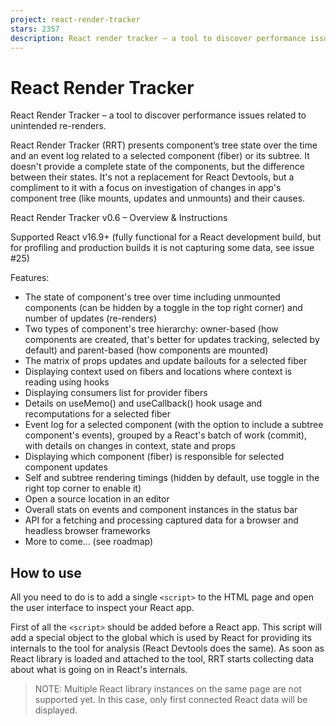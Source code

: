 ```yaml
---
project: react-render-tracker
stars: 2357
description: React render tracker – a tool to discover performance issues related to unintentional re-renders and unmounts
---
```


React Render Tracker
====================

React Render Tracker – a tool to discover performance issues related to unintended re-renders.

React Render Tracker (RRT) presents component’s tree state over the time and an event log related to a selected component (fiber) or its subtree. It doesn't provide a complete state of the components, but the difference between their states. It's not a replacement for React Devtools, but a compliment to it with a focus on investigation of changes in app's component tree (like mounts, updates and unmounts) and their causes.

React Render Tracker v0.6 – Overview & Instructions

Supported React v16.9+ (fully functional for a React development build, but for profiling and production builds it is not capturing some data, see issue #25)

Features:

-   The state of component's tree over time including unmounted components (can be hidden by a toggle in the top right corner) and number of updates (re-renders)
-   Two types of component's tree hierarchy: owner-based (how components are created, that's better for updates tracking, selected by default) and parent-based (how components are mounted)
-   The matrix of props updates and update bailouts for a selected fiber
-   Displaying context used on fibers and locations where context is reading using hooks
-   Displaying consumers list for provider fibers
-   Details on useMemo() and useCallback() hook usage and recomputations for a selected fiber
-   Event log for a selected component (with the option to include a subtree component's events), grouped by a React's batch of work (commit), with details on changes in context, state and props
-   Displaying which component (fiber) is responsible for selected component updates
-   Self and subtree rendering timings (hidden by default, use toggle in the right top corner to enable it)
-   Open a source location in an editor
-   Overall stats on events and component instances in the status bar
-   API for a fetching and processing captured data for a browser and headless browser frameworks
-   More to come... (see roadmap)

How to use
----------

All you need to do is to add a single `<script>` to the HTML page and open the user interface to inspect your React app.

First of all the `<script>` should be added before a React app. This script will add a special object to the global which is used by React for providing its internals to the tool for analysis (React Devtools does the same). As soon as React library is loaded and attached to the tool, RRT starts collecting data about what is going on in React's internals.

> NOTE: Multiple React library instances on the same page are not supported yet. In this case, only first connected React data will be displayed.

<script src\="path/to/react-render-tracker.js"\></script\>

> NOTE: A path for a bundle in the NPM package is `dist/react-render-tracker.js`

You can use a CDN service to include script with no installation from NPM:

-   jsDelivr

<script src\="https://cdn.jsdelivr.net/npm/react-render-tracker"\></script\>

-   unpkg

<script src\="https://unpkg.com/react-render-tracker"\></script\>

Next, you need to open the user interface or use data client API, one of the ways that best suits your case:

-   Option #0 – Open UI right in the page
-   Option #1 – Using with browser's devtools
-   Option #2 – Open UI in another tab, or browser, or device
-   Option #3 – Data client in a browser
-   Option #4 – Data client in a headless browser framework

### Option #0 – Open UI right in the page

To avoid any additional installs you may just add `data-config="inpage:true"` attribute to the `<script>`. In this case, the UI will be shown right in the page of your application. That's the simplest way to try React Render Tracker in action. However, UI will perform in the same thread as your React application which may be not a good option from a performance perspective for large scale apps.

<script
  src\="https://cdn.jsdelivr.net/npm/react-render-tracker"
  data-config\="inpage:true"
\></script\>

### Option #1 – Using with browser's devtools

1.  Install Rempl extension for Chromium based browser or for Firefox (other browsers might be added later)
    
2.  Open location of your React app, then open browser's devtools and find Rempl tab here. Click it. That's it.
    

> NOTE: If your React application and browser's devtools were opened before Rempl extension is installed, you need to close and open browser's devtools as well as reload the page with React application.

### Option #2 – Open UI in another tab, or browser, or device

The most universal way for a remote inspection of your React app using React Render Tracker is via a special server as a connection point between the app and React Render Tracker UI. Since RRT is based on Rempl, it works with rempl-cli which is used to launch such kind of a server. In this case, it becomes possible to inspect a React application launched in any web view with a WebSocket support. In fact, you can inspect a React application running in a browser with no devtools support, or Electron, or VS Code, etc.

1.  Run following commands:

```
> npm install -g rempl-cli
> rempl
```

This will launch a Rempl server on port `8177`. Use `--port` option to specify any other port. See more option with `rempl --help` command.

1.  Add `<meta>` tag with specified origin of the Rempl server:

<meta name\="rempl:server" content\="localhost:8177" />

1.  Open your application. Open Rempl server location in an evergreen browser on your choice, e.g. `http://localhost:8177` which is the default URL. You should see connected instances of React Render Tracker, select one to see the UI.

> NOTE: During MVP phase cross-browser support is not guarantee. Feel free to open an issue if something doesn't work in non-Chromium browser you use.

### Option #3 – Data client in a browser

The `react-render-tracker/data-client` module provides JavaScript API (data client) to interact with React Render Tracker.

<script src\="path/to/react-render-tracker.js"\></script\>
<script type\="module"\>
  import \* as rrt from "react-render-tracker/data-client";

  await rrt.isReady(); // resolves when data client is connected to React Render Tracker

  // ...

  const capturedEvents \= await rrt.getEvents();
</script\>

See example here.

Data client API:

> NOTE: Data client API is very basic at the moment and a subject to change. Consider it **experimental**. Your feedback is highly welcome.

// returns a promise that is resolving when data client is connected to RRT
async function isReady(): void;

// returns the state of data client connection to RRT
function isConnected(): boolean;

// returns an array of captured events
async function getEvents(offset \= 0, limit \= Infinity): Message\[\];

// return a number of captured events
async function getEventCount(): number;

// adds listener to the connection state changes, return a function to unsubscribe
function subscribeConnected(listener: (value: boolean) \=> void): () \=> {};

// adds listener to receive new captured events, return a function to unsubscribe;
// specifies the index from which to consider events as new, by default it's all
// non-captured events; set to 0 to receieve all the events;
function subscribeNewEvents(
  callback: (newEvents: Message\[\]) \=> void,
  offset \= events.length
): () \=> {};

### Option #4 – Data client in a headless browser framework

The `react-render-tracker/headless-browser-client` module provides an adapter for headless browser frameworks which is applied to a page object to get the data client API in the context of the page. Supported frameworks:

-   Playwright (see example)
-   Puppeteer (see example)

import { chromium } from "playwright"; // or import puppeteer from "puppeteer";
import newTrackerClient from "react-render-tracker/headless-browser-client";

const browser \= chromium.launch();
const page \= await browser.newPage();
const rrt \= await newTrackerClient(page);

await page.goto("https://example.com");

const capturedEvents \= await rrt.getEvents();

Configuring React Render Tracker
--------------------------------

React Render Tracker can be configured by the attribute `data-config` on `<script>` element:

<script
  src\="path/to/react-render-tracker.js"
  data-config\="...options goes here..."
\></script\>

### inpage

Type: `boolean`  
Default: `false`

Opens in-page host for the tool on initialization when `true`.

### openSourceLoc

Type: `string` | `object` | `undefined`  
Default: `undefined`

Allows to enable "open in editor" feature which is disabled when value is `undefined` (by default). Option's value should be an object with the following shape (all entries are optional except `pattern`):

{
  pattern: 'string',     // required
  projectRoot: 'string', // optional
  basedir: 'string',     // optional
  basedirJsx: 'string'   // optional
}

Where:

-   `pattern` – defines an URL which should be fetched on a click by a source location link. Such URL should be an endpoint of web server which performs "open in editor" action. For `Visual Studio Code` a web server is not required (see below).
-   `projectRoot` – an absolute path for a project dir, any location is appending to it.
-   `basedir` – a path relative to project's dir to resolve relative paths (i.e. paths which contain `..`) before appending to `projectRoot`.
-   `basedirJsx` – the same as `basedir` but for JSX locations (i.e. `__source` prop values on JSX elements); `basedir` value is used when `basedirJsx` is not specified.

In case your editor is `Visual Studio Code`, it's possible to setup "open in editor" feature without a web server, like so:

<script
  src\="https://cdn.jsdelivr.net/npm/react-render-tracker"
  data-config\="
    openSourceLoc: {
      pattern: 'vscode://file/\[file\]',
      projectRoot: '/Users/username/git/project-name'
    }
  "
\></script\>

When a string value is passed for `openSourceLoc` option it's replaced with an object `{ pattern: stringValue }`, i.e.

openSourceLoc: "url pattern";
// the same as ->
openSourceLoc: {
  pattern: "url pattern";
}

The `pattern`'s value might contain placeholders for a value substitution:

-   `[filepath]` – absolute resolved location for a module, e.g. `/Users/username/git/project/src/module.js`
-   `[file]` or `[loc]` – the same as `[filepath]`, but line and column are included (the same as `[filepath]:[line]:[column]`), e.g. `/Users/username/git/project/src/module.js:12:5`
-   `[line]` – line of location in module's source (starting with 1)
-   `[column]` – column of location in module's source (starting with 1)
-   `[line0]` – zero-based line of location in module's source
-   `[column0]` – zero-based column of location in module's source

Using custom build / dev version
--------------------------------

-   Clone the repo and install deps using `npm install`
-   Run dev server using `npm start` and include `<script>` with server's host:

<script src\="http://localhost:3000/react-render-tracker.js"\></script\>

The dev server provides the following endpoints:

-   `/react-render-tracker.js` – a dev build of RRT, UI part (subscriber) is not included (its content is loading by a fetch request)
-   `/publisher.js` – the same as `/react-render-tracker.js`
-   `/subscriber.js` – UI part of the tool, `/react-render-tracker.js` is refering to this script to load UI into a rempl sandbox
-   `/rrt-data-client.js` – data-only client API (see Option 3)
-   `/dist/react-render-tracker.js` – the same as `/dist/react-render-tracker.js` provided by the package, `publisher` and `subscriber` bundled in a single script
-   `/dist/data-client.js` – the same as `/dist/data-client.js` provided by the package

> NOTE: In this case bundle will be rebuild on each request for the script. This version of bundle contains source maps which is good for debugging

As alternative you could run `npm run build` to get a bundle in `dist` folder (`dist/react-render-tracker.js`)

> NOTE: This version of bundle is the same as for publishing (minified and no source maps included)

How to start playground locally
-------------------------------

```
npm install
npm start
```

Open a URL that will displayed in a console (e.g. `Server listen on http://localhost:3000`).

Acknowledgments
---------------

The prototype of React Render Tracker was crafted during the Microsoft's hackathon on July 2021. Thanks to the team working on it: Dana Janoskova (@DJanoskova), Dmitrii Samsonov (@user1736), Yury Tomilin (@r04423), Maksym Kharchenko (@Bon4ik) and Raluca Vasiliu (@kubayaya).

Thanks to React Devtools authors which integration with React internals became a basis for integration implementation in React Render Tracker.

License
-------

MIT
